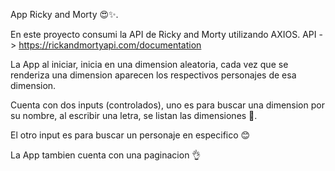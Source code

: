 App Ricky and Morty 😍✨.

En este proyecto consumi la API de Ricky and Morty utilizando AXIOS.
API -> https://rickandmortyapi.com/documentation

La App al iniciar, inicia en una dimension aleatoria, cada vez que se renderiza una dimension aparecen los respectivos personajes de esa dimension.

Cuenta con dos inputs (controlados), uno es para buscar una dimension por su nombre, al escribir una letra, se listan las dimensiones 🙌.

El otro input es para buscar un personaje en especifico 😊

La App tambien cuenta con una paginacion 👌

